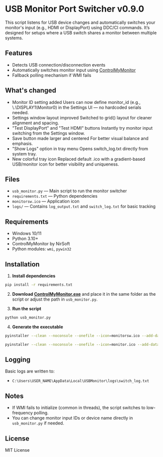 # USB Monitor Port Switcher v0.9.0

This script listens for USB device changes and automatically switches your monitor's input (e.g., HDMI or DisplayPort) using DDC/CI commands. It’s designed for setups where a USB switch shares a monitor between multiple systems.

## Features

- Detects USB connection/disconnection events
- Automatically switches monitor input using [ControlMyMonitor](https://www.nirsoft.net/utils/control_my_monitor.html)
- Fallback polling mechanism if WMI fails

## What's changed

- Monitor ID setting added
Users can now define monitor_id (e.g., \\.\DISPLAY1\Monitor0) in the Settings UI — no hardcoded serials needed.
- Settings window layout improved
Switched to grid() layout for cleaner alignment and spacing.
- "Test DisplayPort" and "Test HDMI" buttons
Instantly try monitor input switching from the Settings window.
- Save button made larger and centered
For better visual balance and emphasis.
- "Show Logs" option in tray menu
Opens switch_log.txt directly from system tray.
- New colorful tray icon
Replaced default .ico with a gradient-based USB/monitor icon for better visibility and uniqueness.

## Files

- `usb_monitor.py` — Main script to run the monitor switcher
- `requirements.txt` — Python dependencies
- `monitorsw.ico` — Application icon
- `logs/` — Contains `log_output.txt` and `switch_log.txt` for basic tracking

## Requirements

- Windows 10/11
- Python 3.10+
- ControlMyMonitor by NirSoft
- Python modules: `wmi`, `pywin32`

## Installation

1. **Install dependencies**

```bash
pip install -r requirements.txt
```

2. **Download [ControlMyMonitor.exe](https://www.nirsoft.net/utils/control_my_monitor.html)** and place it in the same folder as the script or adjust the path in `usb_monitor.py`.

3. **Run the script**

```bash
python usb_monitor.py
```

4. **Generate the executable**

```bash
pyinstaller --clean --noconsole --onefile --icon=monitorsw.ico --add-data "monitorsw.ico;." --name=usb_monitor_v0.8.2 usb_monitor.py

pyinstaller --clean --noconsole --onefile --icon=monitor.ico --add-data "monitor.ico;." --name=usb_monitor_v0.9.0 usb_monitor.py
```

## Logging

Basic logs are written to:

- `C:\Users\USER_NAME\AppData\Local\USBMonitor\logs\switch_log.txt`

## Notes

- If WMI fails to initialize (common in threads), the script switches to low-frequency polling.
- You can change monitor input IDs or device name directly in `usb_monitor.py` if needed.

## License

MIT License